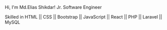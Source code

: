 Hi, I'm Md.Elias Shikdar!
Jr. Software Engineer

Skilled in HTML || CSS || Bootstrap || JavaScript || React || PHP || Laravel || MySQL 
